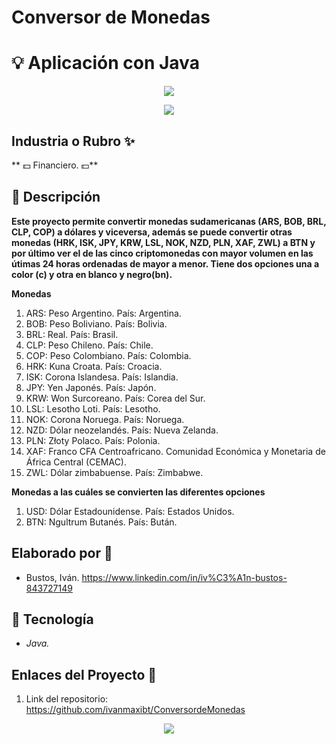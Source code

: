# Conversor de Monedas
# :bulb: Aplicación con Java


<div align="center">
  <img src="https://cdn.shopify.com/s/files/1/0573/6018/7554/products/Coins-with-Face-Value-of-1-Dollar-Peso-Krona-Rupee-Shilling-Dinar-Franc-Piso-Rand-Mixed-Countries.jpg?v=1657043422" />
</div>

<p align="center">
   <img src="https://img.shields.io/badge/STATUS-EN%20DESAROLLO-green">
   </p>
   
## Industria o Rubro :sparkles:

** :dollar: Financiero. :dollar:**

## :pencil: Descripción

**Este proyecto permite convertir monedas sudamericanas (ARS, BOB, BRL, CLP, COP) a dólares y viceversa, además se puede convertir otras monedas (HRK, ISK, JPY, KRW, LSL, NOK, NZD, PLN, XAF, ZWL) a BTN y por último ver el de las cinco criptomonedas con mayor volumen en las útimas 24 horas ordenadas de mayor a menor. Tiene dos opciones una a color (c) y otra en blanco y negro(bn).**

**Monedas**
1. ARS: Peso Argentino. País: Argentina.
2. BOB: Peso Boliviano. País: Bolivia.
3. BRL: Real. País: Brasil.
4. CLP: Peso Chileno. País: Chile.
5. COP: Peso Colombiano. País: Colombia.
6. HRK: Kuna Croata. País: Croacia.
7. ISK: Corona Islandesa. País: Islandia.
8. JPY: Yen Japonés. País: Japón.
9. KRW: Won Surcoreano. País: Corea del Sur.
10. LSL: Lesotho Loti. País: Lesotho.
11. NOK: Corona Noruega. País: Noruega.
12. NZD: Dólar neozelandés. País: Nueva Zelanda.
13. PLN: Złoty Polaco. País: Polonia.
14. XAF: Franco CFA Centroafricano. Comunidad Económica y Monetaria de África Central (CEMAC).
15. ZWL: Dólar zimbabuense. País: Zimbabwe.

**Monedas a las cuáles se convierten las diferentes opciones**

1. USD: Dólar Estadounidense. País: Estados Unidos.
2. BTN: Ngultrum Butanés. País: Bután.


## Elaborado por :rocket:

- Bustos, Iván. https://www.linkedin.com/in/iv%C3%A1n-bustos-843727149

## :wrench: Tecnología

+ *Java.*

## Enlaces del Proyecto :link:

1. Link del repositorio: https://github.com/ivanmaxibt/ConversordeMonedas

<p align="center">
  <img src="https://logos-download.com/wp-content/uploads/2016/10/Java_logo_icon.png">
   </p>
